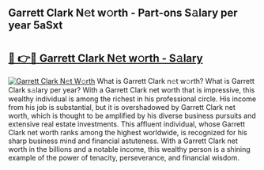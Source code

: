 ## Garrett Clark N𝚎t w𝚘rth - Part-ons S𝚊lary per year 5aSxt

# <h2><a href="http://gc0fk7.nevu.top/?p=Garrett+Clark">🔗 👉🔴 Garrett Clark N𝚎t w𝚘rth - S𝚊lary</a></h2>

[![Garrett Clark N𝚎t W𝚘rth](https://i.imgur.com/Oavwk0R.jpeg)](http://gc0fk7.nevu.top/?p=Garrett+Clark)
What is Garrett Clark n𝚎t w𝚘rth? What is Garrett Clark s𝚊lary per year?
With a Garrett Clark net worth that is impressive, this wealthy individual is among the richest in his professional circle. His income from his job is substantial, but it is overshadowed by Garrett Clark net worth, which is thought to be amplified by his diverse business pursuits and extensive real estate investments. This affluent individual, whose Garrett Clark net worth ranks among the highest worldwide, is recognized for his sharp business mind and financial astuteness. With a Garrett Clark net worth in the billions and a notable income, this wealthy person is a shining example of the power of tenacity, perseverance, and financial wisdom.
